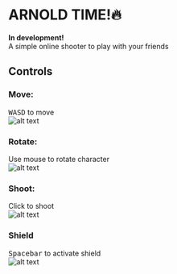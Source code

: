 # ARNOLD TIME!:fire:
**In development!**  
A simple online shooter to play with your friends  
## Controls

### Move:
<kbd>W</kbd><kbd>A</kbd><kbd>S</kbd><kbd>D</kbd> to move   
![alt text](www/img/move.gif) 
### Rotate:  
Use mouse to rotate character  
![alt text](www/img/rotate.gif) 
### Shoot:  
Click to shoot  
![alt text](www/img/shoot.gif) 
### Shield
<kbd>Spacebar</kbd> to activate shield  
![alt text](www/img/shield.gif) 
